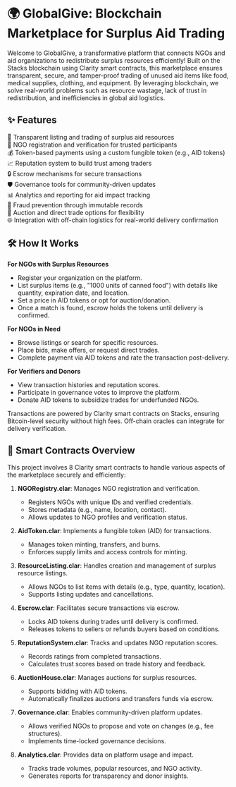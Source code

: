 # 🌍 GlobalGive: Blockchain Marketplace for Surplus Aid Trading

Welcome to GlobalGive, a transformative platform that connects NGOs and aid organizations to redistribute surplus resources efficiently! Built on the Stacks blockchain using Clarity smart contracts, this marketplace ensures transparent, secure, and tamper-proof trading of unused aid items like food, medical supplies, clothing, and equipment. By leveraging blockchain, we solve real-world problems such as resource wastage, lack of trust in redistribution, and inefficiencies in global aid logistics.

## ✨ Features

🔗 Transparent listing and trading of surplus aid resources  
💼 NGO registration and verification for trusted participants  
💰 Token-based payments using a custom fungible token (e.g., AID tokens)  
📈 Reputation system to build trust among traders  
🔒 Escrow mechanisms for secure transactions  
🛡️ Governance tools for community-driven updates  
📊 Analytics and reporting for aid impact tracking  
🚫 Fraud prevention through immutable records  
🔄 Auction and direct trade options for flexibility  
🌐 Integration with off-chain logistics for real-world delivery confirmation  

## 🛠 How It Works

**For NGOs with Surplus Resources**  
- Register your organization on the platform.  
- List surplus items (e.g., "1000 units of canned food") with details like quantity, expiration date, and location.  
- Set a price in AID tokens or opt for auction/donation.  
- Once a match is found, escrow holds the tokens until delivery is confirmed.  

**For NGOs in Need**  
- Browse listings or search for specific resources.  
- Place bids, make offers, or request direct trades.  
- Complete payment via AID tokens and rate the transaction post-delivery.  

**For Verifiers and Donors**  
- View transaction histories and reputation scores.  
- Participate in governance votes to improve the platform.  
- Donate AID tokens to subsidize trades for underfunded NGOs.  

Transactions are powered by Clarity smart contracts on Stacks, ensuring Bitcoin-level security without high fees. Off-chain oracles can integrate for delivery verification.

## 📜 Smart Contracts Overview

This project involves 8 Clarity smart contracts to handle various aspects of the marketplace securely and efficiently:

1. **NGORegistry.clar**: Manages NGO registration and verification.  
   - Registers NGOs with unique IDs and verified credentials.  
   - Stores metadata (e.g., name, location, contact).  
   - Allows updates to NGO profiles and verification status.  

2. **AidToken.clar**: Implements a fungible token (AID) for transactions.  
   - Manages token minting, transfers, and burns.  
   - Enforces supply limits and access controls for minting.  

3. **ResourceListing.clar**: Handles creation and management of surplus resource listings.  
   - Allows NGOs to list items with details (e.g., type, quantity, location).  
   - Supports listing updates and cancellations.  

4. **Escrow.clar**: Facilitates secure transactions via escrow.  
   - Locks AID tokens during trades until delivery is confirmed.  
   - Releases tokens to sellers or refunds buyers based on conditions.  

5. **ReputationSystem.clar**: Tracks and updates NGO reputation scores.  
   - Records ratings from completed transactions.  
   - Calculates trust scores based on trade history and feedback.  

6. **AuctionHouse.clar**: Manages auctions for surplus resources.  
   - Supports bidding with AID tokens.  
   - Automatically finalizes auctions and transfers funds via escrow.  

7. **Governance.clar**: Enables community-driven platform updates.  
   - Allows verified NGOs to propose and vote on changes (e.g., fee structures).  
   - Implements time-locked governance decisions.  

8. **Analytics.clar**: Provides data on platform usage and impact.  
   - Tracks trade volumes, popular resources, and NGO activity.  
   - Generates reports for transparency and donor insights.